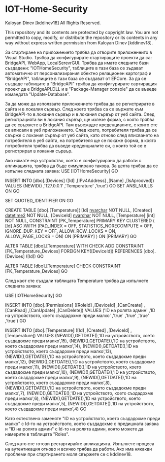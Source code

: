 # IOT-Home-Security
Kaloyan Dinev [kddinev18] All Rights Reserved.

This repository and its contents are protected by copyright law. You are not permitted to copy, modify, or distribute the repository or its contents in any way without express written permission from Kaloyan Dinev [kddinev18].


За стартиране на приложението трябва да отворите приложенеито в Visual Studio. Трябва да конфигурирате стартиращите проекти да са: BridgeAPI, WebApp, LocalSerevrGUI. Трябва да имате следните бази създадени: "IOTHomeSecurity", таблиците в тази база се зъдават автоматично от персонализирания обектно релационен картограф и "BridgeAPI", таблиците в тази база се създават от EFCore. За да се създаде таблиците в "BridgeAPI" трябва да конфигурирате сартиращия проект да е BridgeAPI.DLL и в "Package-Manager console" да се въведе командата "Update-Database".

За да може да използвате приложението трябва да се регистрирате в сайта и в локалия сървър. След което трябва са се вържете към BridgeAPI-то в локания сървър и в локания сървър от уеб сайта. След регистрацията ви в локания сървър, ще излезе форма, с която трябва да се свържете в BridgeAPI. Там въвежадте креденциалите, с които сте се вписали в уеб приложението. След което, потребителя трябва да се свърже с локания сървър от уеб сайта, като отново след вписването на потребителя в уеб сайта, на потребителя ще се покаже форма, в която потребителя трябва да въведе креденциалите си, с които той се е регистрирал в локания сървър. 

Ако нямате esp устройство, което е конфигурирано да работи с апликацията, трябва да бъде симулирано такова. За целта трябва да се изпълне следната заявка:
USE [IOTHomeSecurity]
GO

INSERT INTO [dbo].[Devices]
           ([Id]
           ,[IPv4Address]
           ,[Name]
           ,[IsAprooved])
     VALUES
           (NEWID()
           ,'127.0.0.1'
           ,'Temperature'
           ,'true')
GO
SET ANSI_NULLS ON
GO

SET QUOTED_IDENTIFIER ON
GO

CREATE TABLE [dbo].[Temperature](
	[Id] [nvarchar](36) NOT NULL,
	[Created] [datetime2](7) NOT NULL,
	[DeviceId] [nvarchar](36) NOT NULL,
	[Temperature] [int] NOT NULL,
 CONSTRAINT [PK_Temperature] PRIMARY KEY CLUSTERED 
(
	[Id] ASC
)WITH (PAD_INDEX = OFF, STATISTICS_NORECOMPUTE = OFF, IGNORE_DUP_KEY = OFF, ALLOW_ROW_LOCKS = ON, ALLOW_PAGE_LOCKS = ON) ON [PRIMARY]
) ON [PRIMARY]
GO

ALTER TABLE [dbo].[Temperature]  WITH CHECK ADD  CONSTRAINT [FK_Temperature_Devices] FOREIGN KEY([DeviceId])
REFERENCES [dbo].[Devices] ([Id])
GO

ALTER TABLE [dbo].[Temperature] CHECK CONSTRAINT [FK_Temperature_Devices]
GO

След каот сте създали таблицата Temperature трябва да изпълнете следната заявка:

USE [IOTHomeSecurity]
GO

INSERT INTO [dbo].[Permissions]
           ([RoleId]
           ,[DeviceId]
           ,[CanCreate]
           ,[CanRead]
           ,[CanUpdate]
           ,[CanDelete])
     VALUES
           ('ID на ролята админ'
           ,'ID на устройството, което създадохме преди малко'
           ,'true'
           ,'true'
           ,'true'
           ,'true')
GO

INSERT INTO [dbo].[Temperature]
           ([Id]
           ,[Created]
           ,[DeviceId]
           ,[Temperature])
     VALUES
           (NEWID(),GETDATE(),'ID на устройството, което създадохме преди малко',15),
		   (NEWID(),GETDATE(),'ID на устройството, което създадохме преди малко',14),
		   (NEWID(),GETDATE(),'ID на устройството, което създадохме преди малко',13),
		   (NEWID(),GETDATE(),'ID на устройството, което създадохме преди малко',12),
		   (NEWID(),GETDATE(),'ID на устройството, което създадохме преди малко',11),
		   (NEWID(),GETDATE(),'ID на устройството, което създадохме преди малко',10),
		   (NEWID(),GETDATE(),'ID на устройството, което създадохме преди малко',9),
		   (NEWID(),GETDATE(),'ID на устройството, което създадохме преди малко',8),
		   (NEWID(),GETDATE(),'ID на устройството, което създадохме преди малко',7),
		   (NEWID(),GETDATE(),'ID на устройството, което създадохме преди малко',6),
		   (NEWID(),GETDATE(),'ID на устройството, което създадохме преди малко',5),
		   (NEWID(),GETDATE(),'ID на устройството, което създадохме преди малко',4)
GO

Като естествено заменяте "ID на устройството, което създадохме преди малко" с Id-то на устройството, което създадохме с предишната заявка и "ID на ролята админ" с Id-то на ролята админ, която можете да намерите в таблицата "Roles".

След като сте готови рестартирайте апликацията. Изпълнете процеса на аутентикация отново и всичко трябва да работи. Ако има някакви проблеми при стартирането моля свържете се с kddinev18.
